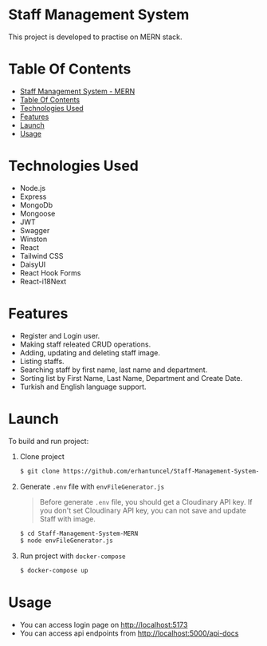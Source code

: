 # Staff Management System

This project is developed to practise on MERN stack.

# Table Of Contents

- [Staff Management System - MERN](#staff-management-system)
- [Table Of Contents](#table-of-contents)
- [Technologies Used](#technologies-used)
- [Features](#features)
- [Launch](#launch)
- [Usage](#usage)

# Technologies Used

- Node.js
- Express
- MongoDb
- Mongoose
- JWT
- Swagger
- Winston
- React
- Tailwind CSS
- DaisyUI
- React Hook Forms
- React-i18Next

# Features

- Register and Login user.
- Making staff releated CRUD operations.
- Adding, updating and deleting staff image.
- Listing staffs.
- Searching staff by first name, last name and department.
- Sorting list by First Name, Last Name, Department and Create Date.
- Turkish and English language support.

# Launch

To build and run project:

1. Clone project
	```bash
	$ git clone https://github.com/erhantuncel/Staff-Management-System-MERN.git
	```

2. Generate `.env` file with `envFileGenerator.js`
   
	> Before generate `.env` file, you should get a Cloudinary API key. If you don't set Cloudinary API key, you can not save and update Staff with image.

	
	```bash
	$ cd Staff-Management-System-MERN
	$ node envFileGenerator.js
	```

3. Run project with `docker-compose`
	```bash
	$ docker-compose up
	```

# Usage

- You can access login page on [http://localhost:5173](http://localhost:5173) 
- You can access api endpoints from [http://localhost:5000/api-docs](http://localhost:5000/api-docs)
